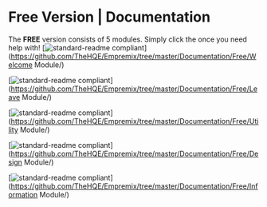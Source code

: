 # Free Version | Documentation

The **FREE** version consists of 5 modules.
Simply click the once you need help with!
[![standard-readme compliant](https://img.shields.io/badge/Welcomer-Module-red.svg?style=flat-square)](https://github.com/TheHQE/Empremix/tree/master/Documentation/Free/Welcome Module/)

[![standard-readme compliant](https://img.shields.io/badge/Leaver-Module-orange.svg?style=flat-square)](https://github.com/TheHQE/Empremix/tree/master/Documentation/Free/Leave Module/)

[![standard-readme compliant](https://img.shields.io/badge/Utility-Module-yellow.svg?style=flat-square)](https://github.com/TheHQE/Empremix/tree/master/Documentation/Free/Utility Module/)

[![standard-readme compliant](https://img.shields.io/badge/Design-Module-green.svg?style=flat-square)](https://github.com/TheHQE/Empremix/tree/master/Documentation/Free/Design Module/)

[![standard-readme compliant](https://img.shields.io/badge/Information-Module-blue.svg?style=flat-square)](https://github.com/TheHQE/Empremix/tree/master/Documentation/Free/Information Module/)
